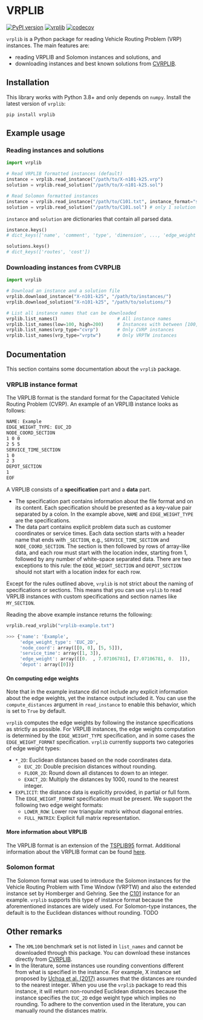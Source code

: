 # VRPLIB
[![PyPI version](https://badge.fury.io/py/vrplib.svg)](https://badge.fury.io/py/vrplib)
[![vrplib](https://github.com/leonlan/vrplib/actions/workflows/vrplib.yaml/badge.svg)](https://github.com/leonlan/vrplib/actions/workflows/vrplib.yaml)
[![codecov](https://codecov.io/gh/leonlan/VRPLIB/branch/master/graph/badge.svg?token=X0X66LBNZ7)](https://codecov.io/gh/leonlan/VRPLIB)

`vrplib` is a Python package for reading Vehicle Routing Problem (VRP) instances. The main features are:
- reading VRPLIB and Solomon instances and solutions, and
- downloading instances and best known solutions from [CVRPLIB](http://vrp.atd-lab.inf.puc-rio.br/index.php/en/).

## Installation
This library works with Python 3.8+ and only depends on `numpy`. Install the latest version of `vrplib`:

```shell
pip install vrplib
```

## Example usage
### Reading instances and solutions
```python
import vrplib

# Read VRPLIB formatted instances (default)
instance = vrplib.read_instance("/path/to/X-n101-k25.vrp")
solution = vrplib.read_solution("/path/to/X-n101-k25.sol")

# Read Solomon formatted instances
instance = vrplib.read_instance("/path/to/C101.txt", instance_format="solomon")
solution = vrplib.read_solution("/path/to/C101.sol") # only 1 solution format
```

`instance` and `solution` are dictionaries that contain all parsed data. 
``` python
instance.keys()
# dict_keys(['name', 'comment', 'type', 'dimension', ..., 'edge_weight'])

solutions.keys()
# dict_keys(['routes', 'cost'])
```


### Downloading instances from CVRPLIB 
``` python
import vrplib

# Download an instance and a solution file
vrplib.download_instance("X-n101-k25", "/path/to/instances/")
vrplib.download_solution("X-n101-k25", "/path/to/solutions/")

# List all instance names that can be downloaded 
vrplib.list_names()                      # All instance names
vrplib.list_names(low=100, high=200)     # Instances with between [100, 200] customers
vrplib.list_names(vrp_type="cvrp")       # Only CVRP instances
vrplib.list_names(vrp_type="vrptw")      # Only VRPTW instances
```


## Documentation
This section contains some documentation about the `vrplib` package.

### VRPLIB instance format
The VRPLIB format is the standard format for the Capacitated Vehicle Routing Problem (CVRP). An example of an VRPLIB instance looks as follows:
``` bash
NAME: Example 
EDGE_WEIGHT_TYPE: EUC_2D
NODE_COORD_SECTION
1 0 0
2 5 5
SERVICE_TIME_SECTION
1 0
2 3
DEPOT_SECTION
1
EOF
```

A VRPLIB consists of a **specification** part and a **data** part. 
- The specification part contains information about the file format and on its content. Each specification should be presented as a key-value pair separated by a colon. In the example above, `NAME` and `EDGE_WEIGHT_TYPE` are the specifications.
- The data part contains explicit problem data such as customer coordinates or service times. 
Each data section starts with a header name that ends with `_SECTION`, e.g., `SERVICE_TIME_SECTION` and `NODE_COORD_SECTION`.
The section is then followed by rows of array-like data, and each row must start with the location index, starting from 1, followed by any number of white-space separated data.
There are two exceptions to this rule: the `EDGE_WEIGHT_SECTION` and `DEPOT_SECTION` should not start with a location index for each row.

Except for the rules outlined above, `vrplib` is not strict about the naming of specifications or sections. 
This means that you can use `vrplib` to read VRPLIB instances with custom specifications and section names like `MY_SECTION`.

Reading the above example instance returns the following:
``` python
vrplib.read_vrplib("vrplib-example.txt")

>>> {'name': 'Example',
     'edge_weight_type': 'EUC_2D',
     'node_coord': array([[0, 0], [5, 5]]),
     'service_time': array([1, 3]),
     'edge_weight': array([[0.  , 7.07106781], [7.07106781, 0.  ]]),
     'depot': array([0])}
```

#### On computing edge weights 
Note that in the example instance did not include any explicit information about the edge weights, yet the instance output included it.
You can use the `compute_distances` argument in `read_instance` to enable this behavior, which is set to `True` by default.

`vrplib` computes the edge weights by following the instance specifications as strictly as possible. 
For VRPLIB instances, the edge weights computation is determined by the `EDGE_WEIGHT_TYPE` specification, and in some cases the `EDGE_WEIGHT_FORMAT` specification. 
`vrplib` currently supports two categories of edge weight types:
- `*_2D`: Euclidean distances based on the node coordinates data.
    - `EUC_2D`: Double precision distances without rounding.
    - `FLOOR_2D`: Round down all distances to down to an integer.
    - `EXACT_2D`: Multiply the distances by 1000, round to the nearest integer.
- `EXPLICIT`: the distance data is explicitly provided, in partial or full form. The `EDGE_WEIGHT_FORMAT` specification must be present. We support the following two edge weight formats:
  - `LOWER_ROW`: Lower row triangular matrix without diagonal entries.
  - `FULL_MATRIX`: Explicit full matrix representation.
  
#### More information about VRPLIB
The VRPLIB format is an extension of the [TSPLIB95](http://comopt.ifi.uni-heidelberg.de/software/TSPLIB95/tsp95.pdf) format. 
Additional information about the VRPLIB format can be found [here]( http://webhotel4.ruc.dk/~keld/research/LKH-3/LKH-3_REPORT.pdf).

### Solomon format
The Solomon format was used to introduce the Solomon instances for the Vehicle Routing Problem with Time Window (VRPTW) and also the extended instance set by Homberger and Gehring. See the [C101](http://vrp.atd-lab.inf.puc-rio.br/media/com_vrp/instances/Solomon/C101.txt) instance for an example. 
`vrplib` supports this type of instance format because the aforementioned instances are widely used.
For Solomon-type instances, the default is to the Euclidean distances without rounding.
TODO 

## Other remarks
- The `XML100` benchmark set is not listed in `list_names` and cannot be downloaded through this package. You can download these instances directly from [CVRPLIB](http://vrp.atd-lab.inf.puc-rio.br/index.php/en/).
- In the literature, some instances use rounding conventions different from what is specified in the instance. For example, X instance set proposed by [Uchoa et al. (2017)](http://vrp.atd-lab.inf.puc-rio.br/index.php/en/new-instances) assumes that the distances are rounded to the nearest integer. When you use the `vrplib` package to read this instance, it will return non-rounded Euclidean distances because the instance specifies the `EUC_2D` edge weight type which implies no rounding. To adhere to the convention used in the literature, you can manually round the distances matrix.
